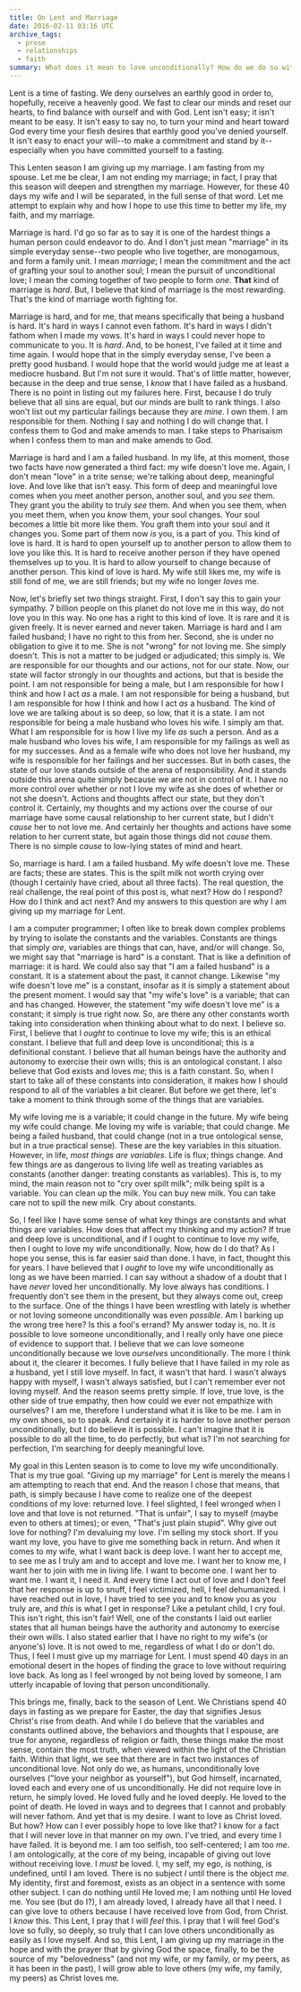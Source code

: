 ```yaml
---
title: On Lent and Marriage
date: 2016-02-11 03:16 UTC
archive_tags:
  - prose
  - relationships
  - faith
summary: What does it mean to love unconditionally? How do we do so within a marriage? This Lent, I hope to find some answers to these questions. This is why.
---
```


Lent is a time of fasting. We deny ourselves an earthly good in order to, hopefully, receive a heavenly good. We fast to clear our minds and reset our hearts, to find balance with ourself and with God. Lent isn't easy; it isn't meant to be easy. It isn't easy to say no, to turn your mind and heart toward God every time your flesh desires that earthly good you've denied yourself. It isn't easy to enact your will--to make a commitment and stand by it-- especially when you have committed yourself to a fasting.

This Lenten season I am giving up my marriage. I am fasting from my spouse. Let me be clear, I am not ending my marriage; in fact, I pray that this season will deepen and strengthen my marriage. However, for these 40 days my wife and I will be separated, in the full sense of that word. Let me attempt to explain why and how I hope to use this time to better my life, my faith, and my marriage.

Marriage is hard. I'd go so far as to say it is one of the hardest things a human person could endeavor to do. And I don't just mean "marriage" in its simple everyday sense--two people who live together, are monogamous, and form a family unit. I mean _marriage_; I mean the commitment and the act of grafting your soul to another soul; I mean the pursuit of unconditional love; I mean the coming together of two people to form _one_. **That** kind of marriage is _hard_. But, I believe that kind of marriage is the most rewarding. That's the kind of marriage worth fighting for.

Marriage is hard, and for me, that means specifically that being a husband is hard. It's hard in ways I cannot even fathom. It's hard in ways I didn't fathom when I made my vows. It's hard in ways I could never hope to communicate to you. It is _hard_. And, to be honest, I've failed at it time and time again. I would hope that in the simply everyday sense, I've been a pretty good husband. I would hope that the world would judge me at least a mediocre husband. But I'm not sure it would. That's of little matter, however, because in the deep and true sense, I _know_ that I have failed as a husband. There is no point in listing out my failures here. First, because I do truly believe that all sins are equal, but our minds are built to rank things. I also won't list out my particular failings because they are _mine_. I own them. I am responsible for them. Nothing I say and nothing I do will change that. I confess them to God and make amends to man. I take steps to Pharisaism when I confess them to man and make amends to God.

Marriage is hard and I am a failed husband. In my life, at this moment, those two facts have now generated a third fact: my wife doesn't love me. Again, I don't mean "love" in a trite sense; we're talking about deep, meaningful love. And love like that isn't easy. This form of deep and meaningful love comes when you meet another person, another soul, and you _see_ them. They grant you the ability to truly _see_ them. And when you see them, when you meet them, when you _know_ them, your soul changes. Your soul becomes a little bit more like them. You graft them into your soul and it changes you. Some part of them now _is_ you, is a part of you. This kind of love is hard. It is hard to open yourself up to another person to allow them to love you like this. It is hard to receive another person if they have opened themselves up to you. It is hard to allow yourself to change because of another person. This kind of love is hard. My wife still likes me, my wife is still fond of me, we are still friends; but my wife no longer _loves_ me.

Now, let's briefly set two things straight. First, I don't say this to gain your sympathy. 7 billion people on this planet do not love me in this way, do not love you in this way. No one has a right to this kind of love. It is rare and it is given freely. It is never earned and never taken. Marriage is hard and I am failed husband; I have no right to this from her. Second, she is under no obligation to give it to me. She is not "wrong" for not loving me. She simply doesn't. This is not a matter to be judged or adjudicated; this simply is. We are responsible for our thoughts and our actions, not for our state. Now, our state will factor strongly in our thoughts and actions, but that is beside the point. I am not responsible for being a male, but I am responsible for how I think and how I act _as_ a male. I am not responsible for being a husband, but I am responsible for how I think and how I act _as_ a husband. The kind of love we are talking about is so deep, so low, that it is a state. I am not responsible for being a male husband who loves his wife. I simply am that. What I am responsible for is how I live my life _as_ such a person. And as a male husband who loves his wife, I am responsible for my failings as well as for my successes. And as a female wife who does not love her husband, my wife is responsible for her failings and her successes. But in both cases, the state of our love stands outside of the arena of responsibility. And it stands outside this arena quite simply because we are not in control of it. I have no more control over whether or not I love my wife as she does of whether or not she doesn't. Actions and thoughts affect our state, but they don't control it. Certainly, my thoughts and my actions over the course of our marriage have some causal relationship to her current state, but I didn't _cause_ her to not love me. And certainly her thoughts and actions have some relation to her current state, but again those things did not _cause_ them. There is no simple _cause_ to low-lying states of mind and heart.

So, marriage is hard. I am a failed husband. My wife doesn't love me. These are facts; these are states. This is the spilt milk not worth crying over (though I certainly have cried, about all three facts). The real question, the real challenge, the real point of this post is, what next? How do I respond? How do I think and act next? And my answers to this question are why I am giving up my marriage for Lent.

I am a computer programmer; I often like to break down complex problems by trying to isolate the constants and the variables. Constants are things that simply _are_, variables are things that can, have, and/or will change. So, we might say that "marriage is hard" is a constant. That is like a definition of marriage: it is hard. We could also say that "I am a failed husband" is a constant. It is a statement about the past, it cannot change. Likewise "my wife doesn't love me" is a constant, insofar as it is simply a statement about the present moment. I would say that "my wife's love" is a variable; that can and has changed. However, the statement "my wife doesn't love me" is a constant; it simply is true right now. So, are there any other constants worth taking into consideration when thinking about what to do next. I believe so. First, I believe that I _ought_ to continue to love my wife; this is an ethical constant. I believe that full and deep love is unconditional; this is a definitional constant. I believe that all human beings have the authority and autonomy to exercise their own wills; this is an ontological constant. I also believe that God exists and loves _me_; this is a faith constant. So, when I start to take all of these constants into consideration, it makes how I should respond to all of the variables a bit clearer. But before we get there, let's take a moment to think through some of the things that are variables.

My wife loving me is a variable; it could change in the future. My wife being my wife could change. Me loving my wife is variable; that could change. Me being a failed husband, that could change (not in a true ontological sense, but in a true practical sense). These are the key variables in this situation. However, in life, _most things are variables_. Life is flux; things change. And few things are as dangerous to living life well as treating variables as constants (another danger: treating constants as variables). This is, to my mind, the main reason not to "cry over spilt milk"; milk being spilt is a variable. You can clean up the milk. You can buy new milk. You can take care not to spill the new milk. Cry about constants.

So, I feel like I have some sense of what key things are constants and what things are variables. How does that affect my thinking and my action? If true and deep love is unconditional, and if I ought to continue to love my wife, then I ought to love my wife unconditionally. Now, how do I do that? As I hope you sense, this is far easier said than done. I have, in fact, thought this for years. I have believed that I _ought_ to love my wife unconditionally as long as we have been married. I can say without a shadow of a doubt that I have _never_ loved her unconditionally. My love always has conditions. I frequently don't see them in the present, but they always come out, creep to the surface. One of the things I have been wrestling with lately is whether or not loving someone unconditionally was even _possible_. Am I barking up the wrong tree here? Is this a fool's errand? My answer today is, no. It _is_ possible to love someone unconditionally, and I really only have one piece of evidence to support that. I believe that we can love someone unconditionally because we love _ourselves_ unconditionally. The more I think about it, the clearer it becomes. I fully believe that I have failed in my role as a husband, yet I still love myself. In fact, it wasn't that hard. I wasn't always happy with myself, I wasn't always satisfied, but I can't remember ever not loving myself. And the reason seems pretty simple. If love, true love, is the other side of true empathy, then how could we ever not empathize with ourselves? I am me, therefore I understand what it is like to be me. I am in my own shoes, so to speak. And certainly it is harder to love another person unconditionally, but I do believe it is possible. I can't imagine that it is possible to do all the time, to do perfectly, but what is? I'm not searching for perfection, I'm searching for deeply meaningful love.

My goal in this Lenten season is to come to love my wife unconditionally. That is my true goal. "Giving up my marriage" for Lent is merely the means I am attempting to reach that end. And the reason I chose that means, that path, is simply because I have come to realize one of the deepest conditions of my love: returned love. I feel slighted, I feel wronged when I love and that love is not returned. "That is unfair", I say to myself (maybe even to others at times); or even, "That's just plain stupid". Why give out love for nothing? I'm devaluing my love. I'm selling my stock short. If you want my love, you have to give me something back in return. And when it comes to my wife, what I want back is deep love. I want her to accept me, to see me as I truly am and to accept and love me. I want her to know me, I want her to join with me in living life. I want to become one. I want her to want me. I want it, I need it. And every time I act out of love and I don't feel that her response is up to snuff, I feel victimized, hell, I feel dehumanized. I have reached out in love, I have tried to see you and to know you as you truly are, and _this_ is what I get in response? Like a petulant child, I cry foul. This isn't right, this isn't fair! Well, one of the constants I laid out earlier states that all human beings have the authority and autonomy to exercise their own wills. I also stated earlier that I have no right to my wife's (or anyone's) love. It is not owed to me, regardless of what I do or don't do. Thus, I feel I must give up my marriage for Lent. I must spend 40 days in an emotional desert in the hopes of finding the grace to love without requiring love back. As long as I feel wronged by not being loved by someone, I am utterly incapable of loving that person unconditionally.

This brings me, finally, back to the season of Lent. We Christians spend 40 days in fasting as we prepare for Easter, the day that signifies Jesus Christ's rise from death. And while I do believe that the variables and constants outlined above, the behaviors and thoughts that I espouse, are true for anyone, regardless of religion or faith, these things make the most sense, contain the most truth, when viewed within the light of the Christian faith. Within that light, we see that there are in fact two instances of unconditional love. Not only do we, as humans, unconditionally love ourselves ("love your neighbor as yourself"), but God himself, incarnated, loved each and every one of us unconditionally. He did not require love in return, he simply loved. He loved fully and he loved deeply. He loved to the point of death. He loved in ways and to degrees that I cannot and probably will never fathom. And yet that is my desire. I want to love as Christ loved. But how? How can I ever possibly hope to love like that? I know for a fact that I will never love in that manner on my own. I've tried, and every time I have failed. It is beyond me. I am too selfish, too self-centered; I am too _me_. I am ontologically, at the core of my being, incapable of giving out love without receiving love. I _must_ be loved. I, my self, my ego, is nothing, is undefined, until I am loved. There is no subject _I_ until there is the object _me_. My identity, first and foremost, exists as an object in a sentence with some other subject. I can do nothing until He loved me; I am nothing until He loved me. You see (but do I?), I am already loved, I already have all that I need. I can give love to others because I have received love from God, from Christ. I _know_ this. This Lent, I pray that I will _feel_ this. I pray that I will feel God's love so fully, so deeply, so truly that I can love others unconditionally as easily as I love myself. And so, this Lent, I am giving up my marriage in the hope and with the prayer that by giving God the space, finally, to be the source of my "belovedness" (and not my wife, or my family, or my peers, as it has been in the past), I will grow able to love others (my wife, my family, my peers) as Christ loves me.
